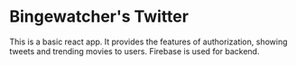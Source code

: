 # Bingewatcher's Twitter
This is a basic react app. It provides the features of authorization, showing tweets and trending movies to users.
Firebase is used for backend.